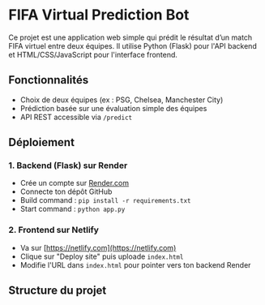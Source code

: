 # FIFA Virtual Prediction Bot

Ce projet est une application web simple qui prédit le résultat d’un match FIFA virtuel entre deux équipes. Il utilise Python (Flask) pour l'API backend et HTML/CSS/JavaScript pour l'interface frontend.

## Fonctionnalités

- Choix de deux équipes (ex : PSG, Chelsea, Manchester City)
- Prédiction basée sur une évaluation simple des équipes
- API REST accessible via `/predict`

## Déploiement

### 1. Backend (Flask) sur Render
- Crée un compte sur [Render.com](https://render.com)
- Connecte ton dépôt GitHub
- Build command : `pip install -r requirements.txt`
- Start command : `python app.py`

### 2. Frontend sur Netlify
- Va sur [https://netlify.com](https://netlify.com)
- Clique sur "Deploy site" puis uploade `index.html`
- Modifie l'URL dans `index.html` pour pointer vers ton backend Render

## Structure du projet
